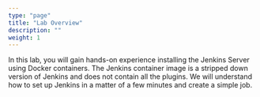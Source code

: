 ```yaml
---
type: "page"
title: "Lab Overview"
description: ""
weight: 1
---
```


In this lab, you will gain hands-on experience installing the Jenkins Server using Docker
containers. The Jenkins container image is a stripped down version of Jenkins and does not
contain all the plugins. We will understand how to set up Jenkins in a matter of a few minutes
and create a simple job.